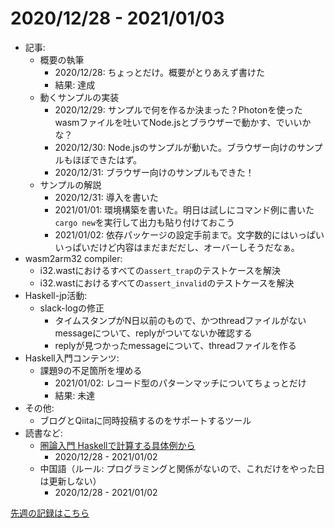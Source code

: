 # 2020/12/28 - 2021/01/03

- 記事:
    - 概要の執筆
        - 2020/12/28: ちょっとだけ。概要がとりあえず書けた
        - 結果: 達成
    - 動くサンプルの実装
        - 2020/12/29: サンプルで何を作るか決まった？Photonを使ったwasmファイルを吐いてNode.jsとブラウザーで動かす、でいいかな？
        - 2020/12/30: Node.jsのサンプルが動いた。ブラウザー向けのサンプルもほぼできたはず。
        - 2020/12/31: ブラウザー向けのサンプルもできた！
    - サンプルの解説
        - 2020/12/31: 導入を書いた
        - 2021/01/01: 環境構築を書いた。明日は試しにコマンド例に書いた`cargo new`を実行して出力も貼り付けておこう
        - 2021/01/02: 依存パッケージの設定手前まで。文字数的にはいっぱいいっぱいだけど内容はまだまだだし、オーバーしそうだなぁ。
- wasm2arm32 compiler:
    - i32.wastにおけるすべての`assert_trap`のテストケースを解決
    - i32.wastにおけるすべての`assert_invalid`のテストケースを解決
- Haskell-jp活動:
    - slack-logの修正
        - タイムスタンプがN日以前のもので、かつthreadファイルがないmessageについて、replyがついてないか確認する
        - replyが見つかったmessageについて、threadファイルを作る
- Haskell入門コンテンツ:
    - 課題9の不足箇所を埋める
        - 2021/01/02: レコード型のパターンマッチについてちょっとだけ
        - 結果: 未達
- その他:
    - ブログとQiitaに同時投稿するのをサポートするツール
- 読書など:
    - [圏論入門 Haskellで計算する具体例から](https://www.nippyo.co.jp/shop/book/8340.html)
        - 2020/12/28 - 2021/01/02
    - 中国語（ルール: プログラミングと関係がないので、これだけをやった日は更新しない）
        - 2020/12/28 - 2021/01/02

[先週の記録はこちら](https://github.com/igrep/daily-commits/blob/ee906c23e35979282ae58b814bc61f75fe57dcbf/yesterday.md)
